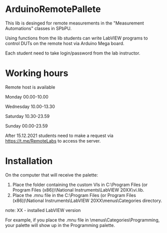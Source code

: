# ArduinoRemotePallete

This lib is desinged for remote measurements in the "Measurement Automations" classes in SPbPU.

Using functions from the lib students can write LabVIEW programs to control DUTs on the remote host via Arduino Mega board.

Each student need to take login/password from the lab instructor.

# Working hours

Remote host is available

Monday 00.00-10.00

Wednesday 10.00-13.30

Saturday 10.30-23.59

Sunday 00.00-23.59

After 15.12.2021 students need to make a request via https://t.me/RemoteLabs to access the server.

# Installation

On the computer that will receive the palette:

1. Place the folder containing the custom VIs in C:\Program Files (or Program Files (x86))\National Instruments\LabVIEW 20ХХ\vi.lib.
2. Place the .mnu file in the C:\Program Files (or Program Files (x86))\National Instruments\LabVIEW 20ХХ\menus\Categories directory.

note: XX - installed LabVIEW version
  
For example, if you place the .mnu file in <LabVIEW>\menus\Categories\Programming, your palette will show up in the Programming palette.
